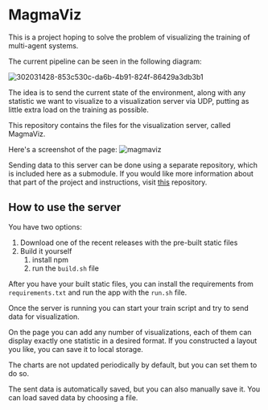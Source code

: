 # MagmaViz

This is a project hoping to solve the problem of visualizing the training of multi-agent systems.

The current pipeline can be seen in the following diagram:

![302031428-853c530c-da6b-4b91-824f-86429a3db3b1](https://github.com/MagmaMultiAgent/MagmaViz/assets/14542948/add73f8f-34be-43b7-abb4-63189e7e4a23)

The idea is to send the current state of the environment, along with any statistic we want to visualize to a visualization server via UDP, putting as little extra load on the training as possible.

This repository contains the files for the visualization server, called MagmaViz.

Here's a screenshot of the page:
![magmaviz](https://github.com/MagmaMultiAgent/MagmaViz/assets/14542948/c64b8673-c05b-4969-b9be-84b5eb6f8837)

Sending data to this server can be done using a separate repository, which is included here as a submodule. If you would like more information about that part of the project and instructions, visit [this](https://github.com/MagmaMultiAgent/MagmaVizClient/tree/main) repository.

## How to use the server

You have two options:
1. Download one of the recent releases with the pre-built static files
2. Build it yourself
   1. install npm
   2. run the `build.sh` file

After you have your built static files, you can install the requirements from `requirements.txt` and run the app with the `run.sh` file.

Once the server is running you can start your train script and try to send data for visualization.

On the page you can add any number of visualizations, each of them can display exactly one statistic in a desired format. If you constructed a layout you like, you can save it to local storage.

The charts are not updated periodically by default, but you can set them to do so.

The sent data is automatically saved, but you can also manually save it. You can load saved data by choosing a file.
